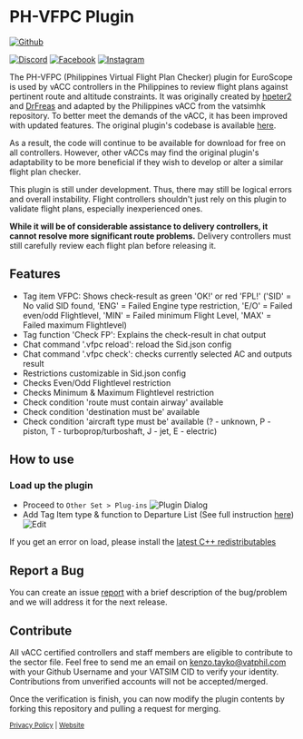 # PH-VFPC Plugin 

[![Github](https://img.shields.io/github/v/release/vatsimph/PH-VFPC)](https://github.com/vatsimph/PH-VFPC/releases/latest)

[![Discord](https://img.shields.io/discord/275064722678743042.svg?label=&logo=discord&logoColor=ffffff&color=7389D8&labelColor=6A7EC2)](https://vats.im/vatphil-discord)  [![Facebook](https://img.shields.io/badge/-Philippines%20vACC-e84393?label=&logo=facebook&logoColor=ffffff&color=3b5998&labelColor=2f477a)](https://www.facebook.com/philippinesvacc/) [![Instagram](https://img.shields.io/badge/-@vatphil-e84393?label=&logo=instagram&logoColor=ffffff&color=ada332&labelColor=9c922c)](https://www.instagram.com/vatphil/)

The PH-VFPC (Philippines Virtual Flight Plan Checker) plugin for EuroScope is used by vACC controllers in the Philippines to review flight plans against pertinent route and altitude constraints. It was originally created by [hpeter2](https://github.com/hpeter2) and [DrFreas](https://github.com/DrFreas) and adapted by the Philippines vACC from the vatsimhk repository. To better meet the demands of the vACC, it has been improved with updated features. The original plugin's codebase is available [here](https://github.com/hpeter2/VFPC). 

As a result, the code will continue to be available for download for free on all controllers. However, other vACCs may find the original plugin's adaptability to be more beneficial if they wish to develop or alter a similar flight plan checker.

This plugin is still under development. Thus, there may still be logical errors and overall instability. Flight controllers shouldn't just rely on this plugin to validate flight plans, especially inexperienced ones.

**While it will be of considerable assistance to delivery controllers, it cannot resolve more significant route problems.** Delivery controllers must still carefully review each flight plan before releasing it.

## Features
- Tag item VFPC: Shows check-result as green 'OK!' or red 'FPL!' ('SID' = No valid SID found, 'ENG' = Failed Engine type restriction, 'E/O' = Failed even/odd Flightlevel, 'MIN' = Failed minimum Flight Level, 'MAX' = Failed maximum Flightlevel)
- Tag function 'Check FP': Explains the check-result in chat output
- Chat command '.vfpc reload': reload the Sid.json config
- Chat command '.vfpc check': checks currently selected AC and outputs result
- Restrictions customizable in Sid.json config
- Checks Even/Odd Flightlevel restriction
- Checks Minimum & Maximum Flightlevel restriction
- Check condition 'route must contain airway' available
- Check condition 'destination must be' available
- Check condition 'aircraft type must be' available (? - unknown, P - piston, T - turboprop/turboshaft, J - jet, E - electric)

## How to use
### Load up the plugin
- Proceed to ```Other Set > Plug-ins```
![Plugin Dialog](https://i.imgur.com/a1knt0u.png)
- Add Tag Item type & function to Departure List (See full instruction [here](https://github.com/hpeter2/VFPC#how-to-use))
![Edit](https://camo.githubusercontent.com/3d68db61053fa95e7d36f87dcade765bd66aa0af53e9f52f598287d880a6d8ff/68747470733a2f2f692e696d6775722e636f6d2f6b51727456664e2e706e67)

If you get an error on load, please install the [latest C++ redistributables](https://aka.ms/vs/17/release/vc_redist.x86.exe)

## Report a Bug
You can create an issue [report](https://github.com/vatsimph/PH-VFPC/issues) with a brief description of the bug/problem and we will address it for the next release.

## Contribute
All vACC certified controllers and staff members are eligible to contribute to the sector file. Feel free to send me an email on [kenzo.tayko@vatphil.com](mailto:kenzo.tayko@vatphil) with your Github Username and your VATSIM CID to verify your identity. Contributions from unverified accounts will not be accepted/merged.

Once the verification is finish, you can now modify the plugin contents by forking this repository and pulling a request for merging.

<sub>[Privacy Policy](https://github.com/vatsimph/PH-VFPC/blob/main/Privacy-Policy.md) | [Website](https://vatphil.com)</sub> 
